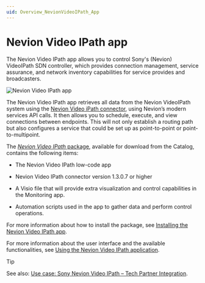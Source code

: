 ```yaml
---
uid: Overview_NevionVideoIPath_App
---
```


# Nevion Video IPath app

The Nevion Video IPath app allows you to control Sony's (Nevion) VideoIPath SDN controller, which provides connection management, service assurance, and network inventory capabilities for service provides and broadcasters.

![Nevion Video IPath app](~/user-guide/images/Nevion_OverviewPage.png)

The Nevion Video IPath app retrieves all data from the Nevion VideoIPath system using the [Nevion Video iPath connector](https://catalog.dataminer.services/details/7b986cbc-a29e-44e5-b3b7-003e639acfac), using Nevion’s modern services API calls. It then allows you to schedule, execute, and view connections between endpoints. This will not only establish a routing path but also configures a service that could be set up as point-to-point or point-to-multipoint.

The [*Nevion Video IPath* package](https://catalog.dataminer.services/details/ec97a934-679e-42c2-ac4b-f33a3d9f8d2c), available for download from the Catalog, contains the following items:

- The Nevion Video IPath low-code app

- Nevion Video IPath connector version 1.3.0.7 or higher

- A Visio file that will provide extra visualization and control capabilities in the Monitoring app.

- Automation scripts used in the app to gather data and perform control operations.

For more information about how to install the package, see [Installing the Nevion Video IPath app](xref:Installing_NevionVideoIPath_App).

For more information about the user interface and the available functionalities, see [Using the Nevion Video IPath application](xref:How_to_NevionVideoIPath_App).

> [!TIP]
> See also: [Use case: Sony Nevion Video IPath – Tech Partner Integration](https://community.dataminer.services/use-case/sony-nevion-videoipath-integration/).
